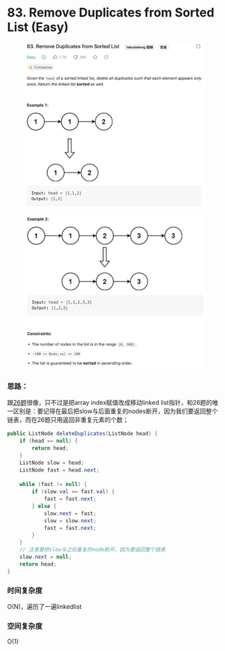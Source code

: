# 83. Remove Duplicates from Sorted List (Easy)

<figure><img src="../../../.gitbook/assets/image (23) (1).png" alt="" width="563"><figcaption></figcaption></figure>

<figure><img src="../../../.gitbook/assets/image (24) (1).png" alt="" width="563"><figcaption></figcaption></figure>

### 思路：

跟[26题](26.-remove-duplicates-from-sorted-array-easy.md)很像，只不过是把array index赋值改成移动linked list指针，和26题的唯一区别是：要记得在最后把slow与后面重复的nodes断开，因为我们要返回整个链表，而在26题只用返回非重复元素的个数；

```java
public ListNode deleteDuplicates(ListNode head) {
    if (head == null) {
        return head;
    }
    ListNode slow = head;
    ListNode fast = head.next;

    while (fast != null) {
        if (slow.val == fast.val) {
            fast = fast.next;
        } else {
            slow.next = fast;
            slow = slow.next;
            fast = fast.next;
        }
    }
    // 注意要把slow与之后重复的node断开，因为要返回整个链表
    slow.next = null;
    return head;
}
```

### 时间复杂度

O(N)，遍历了一遍linkedlist

### 空间复杂度

O(1)
